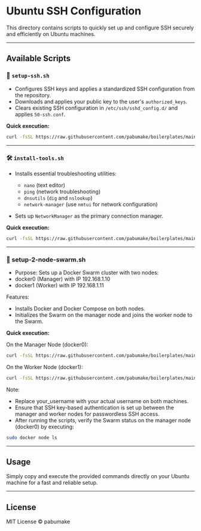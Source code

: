 # Ubuntu SSH Configuration

This directory contains scripts to quickly set up and configure SSH securely and efficiently on Ubuntu machines.

---

## Available Scripts

### 📄 `setup-ssh.sh`

- Configures SSH keys and applies a standardized SSH configuration from the repository.
- Downloads and applies your public key to the user's `authorized_keys`.
- Clears existing SSH configuration in `/etc/ssh/sshd_config.d/` and applies `50-ssh.conf`.

**Quick execution:**
```bash
curl -fsSL https://raw.githubusercontent.com/pabumake/boilerplates/main/ubuntu-ssh-config/setup-ssh.sh | bash
```

---

### 🛠️ `install-tools.sh`

- Installs essential troubleshooting utilities:
  - `nano` (text editor)
  - `ping` (network troubleshooting)
  - `dnsutils` (`dig` and `nslookup`)
  - `network-manager` (use `nmtui` for network configuration)

- Sets up `NetworkManager` as the primary connection manager.

**Quick execution:**
```bash
curl -fsSL https://raw.githubusercontent.com/pabumake/boilerplates/main/ubuntu-troubleshooting/install-tools.sh | bash
```

---

### 🐳 setup-2-node-swarm.sh

- Purpose: Sets up a Docker Swarm cluster with two nodes:
- docker0 (Manager) with IP 192.168.1.10
- docker1 (Worker) with IP 192.168.1.11
  
Features:
- Installs Docker and Docker Compose on both nodes.
- Initializes the Swarm on the manager node and joins the worker node to the Swarm.

**Quick execution:**

On the Manager Node (docker0):
```bash
curl -fsSL https://raw.githubusercontent.com/pabumake/boilerplates/main/ubuntu-swarm/setup-2-node-swarm.sh | bash -s manager
```

On the Worker Node (docker1):
```bash
curl -fsSL https://raw.githubusercontent.com/pabumake/boilerplates/main/ubuntu-swarm/setup-2-node-swarm.sh | bash -s worker
```

Note: 
- Replace your_username with your actual username on both machines.
- Ensure that SSH key-based authentication is set up between the manager and worker nodes for passwordless SSH access.
- After running the scripts, verify the Swarm status on the manager node (docker0) by executing:
```bash
sudo docker node ls
````


---

## Usage

Simply copy and execute the provided commands directly on your Ubuntu machine for a fast and reliable setup.

---

## License

MIT License © pabumake

